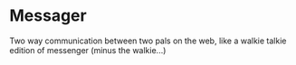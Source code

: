 # Messager
Two way communication between two pals on the web, like a walkie talkie edition of messenger (minus the walkie...)
